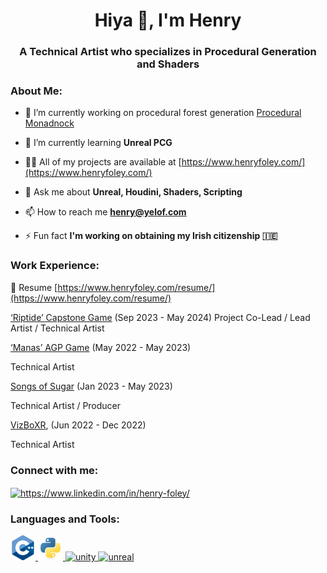 <h1 align="center">Hiya 👋, I'm Henry</h1>
<h3 align="center">A Technical Artist who specializes in Procedural Generation and Shaders</h3>

<h3 align="left">About Me:</h3>

- 🔭 I’m currently working on procedural forest generation [Procedural Monadnock](https://github.com/henryfoley/Procedural-Generation-Sandbox)

- 🌱 I’m currently learning **Unreal PCG**

- 👨‍💻 All of my projects are available at [https://www.henryfoley.com/](https://www.henryfoley.com/)

- 💬 Ask me about **Unreal, Houdini, Shaders, Scripting**

- 📫 How to reach me **henry@yelof.com**
  
- ⚡ Fun fact **I'm working on obtaining my Irish citizenship 🇮🇪**

<h3 align="left">Work Experience:</h3>

📄 Resume [https://www.henryfoley.com/resume/](https://www.henryfoley.com/resume/)

[‘Riptide’ Capstone Game](https://www.henryfoley.com/riptide/) (Sep 2023 -  May 2024)
Project Co-Lead / Lead Artist / Technical Artist


[‘Manas’ AGP Game](https://www.henryfoley.com/manas/) (May 2022 -  May 2023)

Technical Artist

[Songs of Sugar](https://www.henryfoley.com/songs-of-sugar/) (Jan 2023 -  May 2023)

Technical Artist / Producer

[VizBoXR](https://www.henryfoley.com/vizboxr/), (Jun 2022 -  Dec 2022)

Technical Artist

<h3 align="left">Connect with me:</h3>
<p align="left">
<a href="https://linkedin.com/in/https://www.linkedin.com/in/henry-foley/" target="blank"><img align="center" src="https://raw.githubusercontent.com/rahuldkjain/github-profile-readme-generator/master/src/images/icons/Social/linked-in-alt.svg" alt="https://www.linkedin.com/in/henry-foley/" height="30" width="40" /></a>
</p>

<h3 align="left">Languages and Tools:</h3>
<p align="left"> <a href="https://www.w3schools.com/cpp/" target="_blank" rel="noreferrer"> <img src="https://raw.githubusercontent.com/devicons/devicon/master/icons/cplusplus/cplusplus-original.svg" alt="cplusplus" width="40" height="40"/> </a> <a href="https://www.python.org" target="_blank" rel="noreferrer"> <img src="https://raw.githubusercontent.com/devicons/devicon/master/icons/python/python-original.svg" alt="python" width="40" height="40"/> </a> <a href="https://unity.com/" target="_blank" rel="noreferrer"> <img src="https://www.vectorlogo.zone/logos/unity3d/unity3d-icon.svg" alt="unity" width="40" height="40"/> </a> <a href="https://unrealengine.com/" target="_blank" rel="noreferrer"> <img src="https://raw.githubusercontent.com/kenangundogan/fontisto/036b7eca71aab1bef8e6a0518f7329f13ed62f6b/icons/svg/brand/unreal-engine.svg" alt="unreal" width="40" height="40"/> </a> </p>
